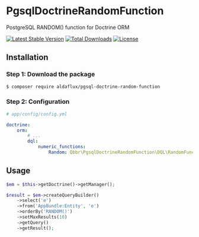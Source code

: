# PgsqlDoctrineRandomFunction

PostgreSQL RANDOM() function for Doctrine ORM

[![Latest Stable Version](https://poser.pugx.org/qbbr/pgsql-doctrine-random-function/v/stable)](https://packagist.org/packages/qbbr/pgsql-doctrine-random-function)
[![Total Downloads](https://poser.pugx.org/qbbr/pgsql-doctrine-random-function/downloads)](https://packagist.org/packages/qbbr/pgsql-doctrine-random-function)
[![License](https://poser.pugx.org/qbbr/pgsql-doctrine-random-function/license)](https://packagist.org/packages/qbbr/pgsql-doctrine-random-function)

## Installation

### Step 1: Download the package

```bash
$ composer require aldaflux/pgsql-doctrine-random-function
```

### Step 2: Configuration

```yaml
# app/config/config.yml

doctrine:
    orm:
        # ...
        dql:
            numeric_functions:
                Random: Qbbr\PgsqlDoctrineRandomFunction\DQL\RandomFunction
```

## Usage

```php
$em = $this->getDoctrine()->getManager();

$result = $em->createQueryBuilder()
    ->select('e')
    ->from('AppBundle:Entity', 'e')
    ->orderBy('RANDOM()')
    ->setMaxResults(10)
    ->getQuery()
    ->getResult();
```
